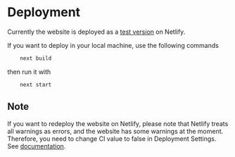 # Deployment

Currently the website is deployed as a [test version](https://boisterous-axolotl-f0066f.netlify.app/) on Netlify. 

If you want to deploy in your local machine, use the following commands
```bash
    next build
```
then run it with
```bash
    next start
```

## Note
If you want to redeploy the website on Netlify, please note that Netlify treats all warnings as errors, and the website has some warnings at the moment. Therefore, you need to change CI value to false in Deployment Settings. See [documentation](https://docs.netlify.com/configure-builds/troubleshooting-tips/#build-fails-on-warning-message).

